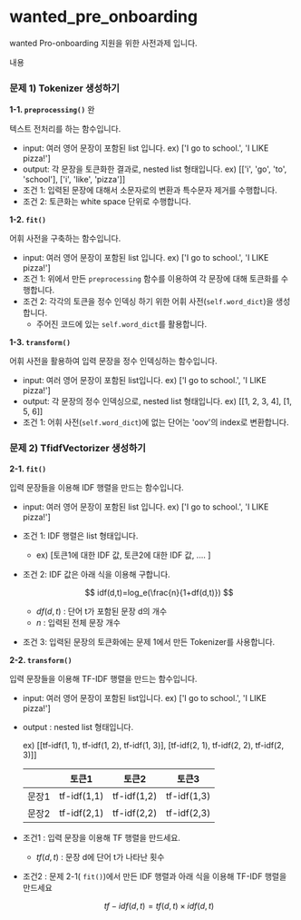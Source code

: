 # wanted_pre_onboarding
wanted Pro-onboarding 지원을 위한 사전과제 입니다.

내용
### **문제 1) Tokenizer 생성하기**

**1-1. `preprocessing()`** 완

텍스트 전처리를 하는 함수입니다.

- input: 여러 영어 문장이 포함된 list 입니다. ex) ['I go to school.', 'I LIKE pizza!']
- output: 각 문장을 토큰화한 결과로, nested list 형태입니다. ex) [['i', 'go', 'to', 'school'], ['i', 'like', 'pizza']]
- 조건 1: 입력된 문장에 대해서 소문자로의 변환과 특수문자 제거를 수행합니다.
- 조건 2: 토큰화는 white space 단위로 수행합니다.
    
    

**1-2. `fit()`**

어휘 사전을 구축하는 함수입니다.

- input: 여러 영어 문장이 포함된 list 입니다. ex) ['I go to school.', 'I LIKE pizza!']
- 조건 1: 위에서 만든 `preprocessing` 함수를 이용하여 각 문장에 대해 토큰화를 수행합니다.
- 조건 2: 각각의 토큰을 정수 인덱싱 하기 위한 어휘 사전(`self.word_dict`)을 생성합니다.
    - 주어진 코드에 있는 `self.word_dict`를 활용합니다.
    

**1-3. `transform()`**

어휘 사전을 활용하여 입력 문장을 정수 인덱싱하는 함수입니다.

- input: 여러 영어 문장이 포함된 list입니다. ex) ['I go to school.', 'I LIKE pizza!']
- output: 각 문장의 정수 인덱싱으로, nested list 형태입니다. ex) [[1, 2, 3, 4], [1, 5, 6]]
- 조건 1: 어휘 사전(`self.word_dict`)에 없는 단어는 'oov'의 index로 변환합니다.

### **문제 2) TfidfVectorizer 생성하기**

**2-1. `fit()`**

입력 문장들을 이용해 IDF 행렬을 만드는 함수입니다.

- input: 여러 영어 문장이 포함된 list 입니다. ex) ['I go to school.', 'I LIKE pizza!']
- 조건 1: IDF 행렬은 list 형태입니다.
    - ex) [토큰1에 대한 IDF 값, 토큰2에 대한 IDF 값, .... ]
- 조건 2: IDF 값은 아래 식을 이용해 구합니다.
    
    $$
    idf(d,t)=log_e(\frac{n}{1+df(d,t)})
    $$
    
    - $df(d,t)$ : 단어 t가 포함된 문장 d의 개수
    - $n$ : 입력된 전체 문장 개수
- 조건 3: 입력된 문장의 토큰화에는 문제 1에서 만든 Tokenizer를 사용합니다.
    
    

**2-2. `transform()`**

입력 문장들을 이용해 TF-IDF 행렬을 만드는 함수입니다.

- input: 여러 영어 문장이 포함된 list입니다. ex) ['I go to school.', 'I LIKE pizza!']
- output : nested list 형태입니다.
    
    ex) [[tf-idf(1, 1), tf-idf(1, 2), tf-idf(1, 3)], [tf-idf(2, 1), tf-idf(2, 2), tf-idf(2, 3)]]
    
    |  | 토큰1 | 토큰2 | 토큰3 |
    | --- | --- | --- | --- |
    | 문장1 | tf-idf(1,1) | tf-idf(1,2) | tf-idf(1,3) |
    | 문장2 | tf-idf(2,1) | tf-idf(2,2) | tf-idf(2,3) |
- 조건1 : 입력 문장을 이용해 TF 행렬을 만드세요.
    - $tf(d, t)$ : 문장 d에 단어 t가 나타난 횟수
- 조건2 : 문제 2-1( `fit()`)에서 만든 IDF 행렬과 아래 식을 이용해 TF-IDF 행렬을 만드세요
    
    $$
    tf-idf(d,t) = tf(d,t) \times idf(d,t)
    $$

